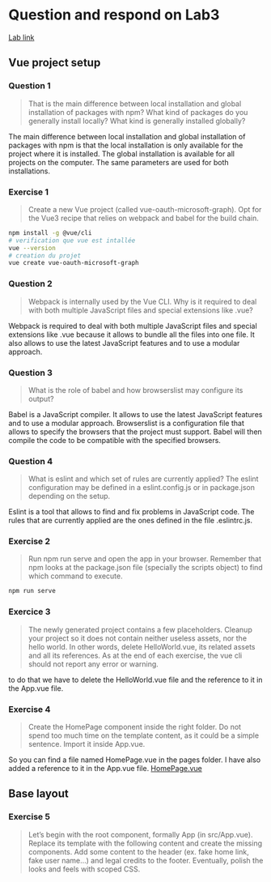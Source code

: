 # Question and respond on Lab3

[Lab link](https://thomas-veillard.fr/front-end-web-development/vue/01-vue-practical-activity-part-n1/)

## Vue project setup

### Question 1

> That is the main difference between local installation and global installation of packages with npm? What kind of packages do you generally install locally? What kind is generally installed globally?

The main difference between local installation and global installation of packages with npm is that the local installation is only available for the project where it is installed. The global installation is available for all projects on the computer. The same parameters are used for both installations.

### Exercise 1

> Create a new Vue project (called vue-oauth-microsoft-graph). Opt for the Vue3 recipe that relies on webpack and babel for the build chain.

```bash
npm install -g @vue/cli
# verification que vue est intallée
vue --version
# creation du projet
vue create vue-oauth-microsoft-graph
```

### Question 2

> Webpack is internally used by the Vue CLI. Why is it required to deal with both multiple JavaScript files and special extensions like .vue?

Webpack is required to deal with both multiple JavaScript files and special extensions like .vue because it allows to bundle all the files into one file. It also allows to use the latest JavaScript features and to use a modular approach.

### Question 3

> What is the role of babel and how browserslist may configure its output?

Babel is a JavaScript compiler. It allows to use the latest JavaScript features and to use a modular approach. Browserslist is a configuration file that allows to specify the browsers that the project must support. Babel will then compile the code to be compatible with the specified browsers.

### Question 4

> What is eslint and which set of rules are currently applied? The eslint configuration may be defined in a eslint.config.js or in package.json depending on the setup.

Eslint is a tool that allows to find and fix problems in JavaScript code. The rules that are currently applied are the ones defined in the file .eslintrc.js.

### Exercise 2

> Run npm run serve and open the app in your browser. Remember that npm looks at the package.json file (specially the scripts object) to find which command to execute.

```bash
npm run serve
```

### Exercice 3

> The newly generated project contains a few placeholders. Cleanup your project so it does not contain neither useless assets, nor the hello world. In other words, delete HelloWorld.vue, its related assets and all its references. As at the end of each exercise, the vue cli should not report any error or warning.

to do that we have to delete the HelloWorld.vue file and the reference to it in the App.vue file.

### Exercise 4

> Create the HomePage component inside the right folder. Do not spend too much time on the template content, as it could be a simple sentence. Import it inside App.vue.

So you can find a file named HomePage.vue in the pages folder. I have also added a reference to it in the App.vue file.
[HomePage.vue](./vue-oauth-microsoft-graph/src/pages/HomePage.vue)

## Base layout

### Exercise 5

> Let’s begin with the root component, formally App (in src/App.vue). Replace its template with the following content and create the missing components. Add some content to the header (ex. fake home link, fake user name…) and legal credits to the footer. Eventually, polish the looks and feels with scoped CSS.
